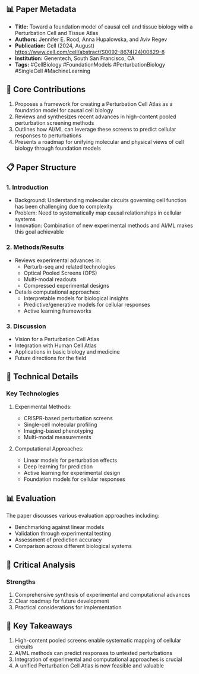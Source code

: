 ## 📊 Paper Metadata
- **Title:** Toward a foundation model of causal cell and tissue biology with a Perturbation Cell and Tissue Atlas
- **Authors:** Jennifer E. Rood, Anna Hupalowska, and Aviv Regev
- **Publication:** Cell (2024, August) https://www.cell.com/cell/abstract/S0092-8674(24)00829-8
- **Institution:** Genentech, South San Francisco, CA
- **Tags:** #CellBiology #FoundationModels #PerturbationBiology #SingleCell #MachineLearning

## 🎯 Core Contributions
1. Proposes a framework for creating a Perturbation Cell Atlas as a foundation model for causal cell biology
2. Reviews and synthesizes recent advances in high-content pooled perturbation screening methods
3. Outlines how AI/ML can leverage these screens to predict cellular responses to perturbations
4. Presents a roadmap for unifying molecular and physical views of cell biology through foundation models

## 📋 Paper Structure
### 1. Introduction
- Background: Understanding molecular circuits governing cell function has been challenging due to complexity
- Problem: Need to systematically map causal relationships in cellular systems
- Innovation: Combination of new experimental methods and AI/ML makes this goal achievable

### 2. Methods/Results
- Reviews experimental advances in:
  - Perturb-seq and related technologies
  - Optical Pooled Screens (OPS)
  - Multi-modal readouts
  - Compressed experimental designs
- Details computational approaches:
  - Interpretable models for biological insights
  - Predictive/generative models for cellular responses
  - Active learning frameworks

### 3. Discussion
- Vision for a Perturbation Cell Atlas
- Integration with Human Cell Atlas
- Applications in basic biology and medicine
- Future directions for the field

## 🔬 Technical Details
### Key Technologies
1. Experimental Methods:
   - CRISPR-based perturbation screens
   - Single-cell molecular profiling
   - Imaging-based phenotyping
   - Multi-modal measurements

2. Computational Approaches:
   - Linear models for perturbation effects
   - Deep learning for prediction
   - Active learning for experimental design
   - Foundation models for cellular responses

## 📊 Evaluation
The paper discusses various evaluation approaches including:
- Benchmarking against linear models
- Validation through experimental testing
- Assessment of prediction accuracy
- Comparison across different biological systems

## 💭 Critical Analysis
### Strengths
1. Comprehensive synthesis of experimental and computational advances
2. Clear roadmap for future development
3. Practical considerations for implementation

## 📌 Key Takeaways
1. High-content pooled screens enable systematic mapping of cellular circuits
2. AI/ML methods can predict responses to untested perturbations
3. Integration of experimental and computational approaches is crucial
4. A unified Perturbation Cell Atlas is now feasible and valuable

